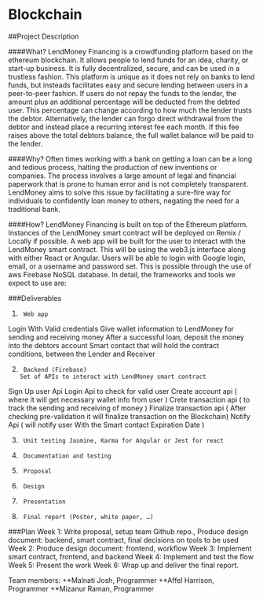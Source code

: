 # Blockchain

##Project Description

####What?
LendMoney Financing is a crowdfunding platform based on the ethereum blockchain. It allows people to lend funds for an idea, charity, or start-up business. It is fully decentralized, secure, and can be used in a trustless fashion. This platform is unique as it does not rely on banks to lend funds, but insteads facilitates easy and secure lending between users in a peer-to-peer fashion. If users do not repay the funds to the lender, the amount plus an additional percentage will be deducted from the debted user. This percentage can change according to how much the lender trusts the debtor. Alternatively, the lender can forgo direct withdrawal from the debtor and instead place a recurring interest fee each month. If this fee raises above the total debtors balance, the full wallet balance will be paid to the lender. 

####Why?
Often times working with a bank on getting a loan can be a long and tedious process, halting the production of new inventions or companies. The process involves a large amount of legal and financial paperwork that is prone to human error and is not completely transparent. LendMoney aims to solve this issue by facilitating a sure-fire way for individuals to confidently loan money to others, negating the need for a traditional bank. 


####How?
LendMoney Financing is built on top of the Ethereum platform. Instances of the LendMoney smart contract will be deployed on Remix / Locally if possible. A web app will be built for the user to interact with the LendMoney smart contract. This will be using the web3.js interface along with either React or Angular. Users will be able to login with Google login, email, or a username and password set. This is possible through the use of aws Firebase NoSQL database. In detail, the frameworks and tools we expect to use are:


###Deliverables

1.      Web app
Login With Valid credentials
Give wallet information to LendMoney for sending and receiving money
After a successful loan, deposit the money into the debtors account 
Smart contact that will hold the contract conditions, between the Lender and Receiver

2.      Backend (Firebase)
       Set of APIs to interact with LendMoney smart contract
Sign Up user Api
Login Api to check for valid user 
Create account api ( where it will get necessary wallet info from user )
Crete transaction api ( to track the sending and receiving of money )
Finalize transaction api ( After checking pre-validation it will finalize transaction on the Blockchain)
Notify Api ( will notify user With the Smart contact Expiration Date )

3.      Unit testing Jasmine, Karma for Angular or Jest for react
4.      Documentation and testing
5.      Proposal
6.      Design
7.      Presentation
8.      Final report (Poster, white paper, …)

###Plan
Week 1: Write proposal, setup team Github repo., Produce design document: backend, smart contract, final decisions on tools to be used 
Week 2: Produce design document: frontend, workflow
Week 3: Implement smart contract, frontend, and backend
Week 4: Implement and test the flow
Week 5: Present the work
Week 6: Wrap up and deliver the final report.

Team members:
+*Malnati Josh, Programmer
+*Affel Harrison, Programmer
+*Mizanur Raman, Programmer


